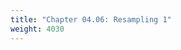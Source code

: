 ```yaml
---
title: "Chapter 04.06: Resampling 1"
weight: 4030
---
```


<!--
### Lecture video

{{< video id="bHwUwrbCHEU" >}}

### Lecture slides

{{< pdfjs file="slides-evaluation-measures-classification.pdf" >}}
-->
